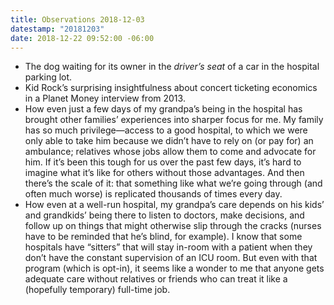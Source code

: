 ```yaml
---
title: Observations 2018-12-03
datestamp: "20181203"
date: 2018-12-22 09:52:00 -06:00
---
```


- The dog waiting for its owner in the *driver’s seat* of a car in the hospital parking lot.
- Kid Rock’s surprising insightfulness about concert ticketing economics in a Planet Money interview from 2013.
- How even just a few days of my grandpa’s being in the hospital has brought other families’ experiences into sharper focus for me. My family has so much privilege—access to a good hospital, to which we were only able to take him because we didn’t have to rely on (or pay for) an ambulance; relatives whose jobs allow them to come and advocate for him. If it’s been this tough for us over the past few days, it’s hard to imagine what it’s like for others without those advantages. And then there’s the scale of it: that something like what we’re going through (and often much worse) is replicated thousands of times every day.
- How even at a well-run hospital, my grandpa’s care depends on his kids’ and grandkids’ being there to listen to doctors, make decisions, and follow up on things that might otherwise slip through the cracks (nurses have to be reminded that he’s blind, for example). I know that some hospitals have “sitters” that will stay in-room with a patient when they don’t have the constant supervision of an ICU room. But even with that program (which is opt-in), it seems like a wonder to me that anyone gets adequate care without relatives or friends who can treat it like a (hopefully temporary) full-time job.
